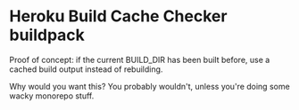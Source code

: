 # Heroku Build Cache Checker buildpack

Proof of concept: if the current BUILD_DIR has been built before,
use a cached build output instead of rebuilding.

Why would you want this? You probably wouldn't, unless you're doing
some wacky monorepo stuff.

